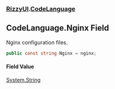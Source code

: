 ### [RizzyUI](RizzyUI 'RizzyUI').[CodeLanguage](RizzyUI.CodeLanguage 'RizzyUI.CodeLanguage')

## CodeLanguage.Nginx Field

Nginx configuration files.

```csharp
public const string Nginx = nginx;
```

#### Field Value
[System.String](https://docs.microsoft.com/en-us/dotnet/api/System.String 'System.String')